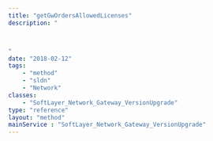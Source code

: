 ```yaml
---
title: "getGwOrdersAllowedLicenses"
description: "



"
date: "2018-02-12"
tags:
    - "method"
    - "sldn"
    - "Network"
classes:
    - "SoftLayer_Network_Gateway_VersionUpgrade"
type: "reference"
layout: "method"
mainService : "SoftLayer_Network_Gateway_VersionUpgrade"
---
```

